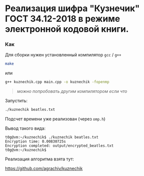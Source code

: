 #  Реализация шифра "Кузнечик" ГОСТ 34.12-2018 в режиме электронной кодовой книги.

### Как

Для сборки нужен установленный компилятор `gcc` / `g++`

```bash
make
```

или

```bash
g++ kuznechik.cpp main.cpp -o kuznechik -fopenmp
```

> *можно попробовать другим компилятором если что*

Запустить:

```bash
./kuznechik beatles.txt
```

Подсчет времени уже реализован (через `omp.h`)

Вывод такого вида:
```
t0g@vm:~/kuznechik$ ./kuznechik beatles.txt 
Encryption time: 0.00830725s
Encryption completed: output/encrypted_beatles.txt
t0g@vm:~/kuznechik$ 
```

Реализация алгоритма взята тут:

https://github.com/agrachiv/kuznechik
